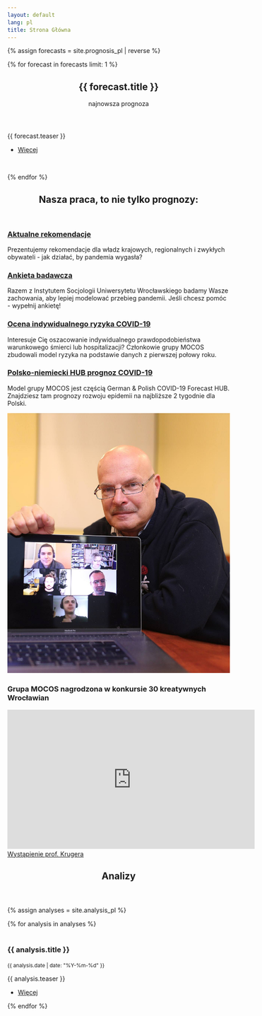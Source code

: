 ```yaml
---
layout: default
lang: pl
title: Strona Główna
---
```


{% assign forecasts = site.prognosis_pl | reverse %}

{% for forecast in forecasts limit: 1 %}

<section id="banner">
    <div class="content">
      <header>
        <h1>{{ forecast.title }} </h1>
        <p>najnowsza prognoza</p>
      </header>
      <p>{{ forecast.teaser }}</p>
      <ul class="actions">
        <li><a href="{{ forecast | absolute_url }}" class="button big">Więcej</a></li>
      </ul>
    </div>
    <span class="image object">
      <img src="{{ forecast.image_teaser }}" alt="" />
    </span>
  </section>

{% endfor %}

<!-- Section -->
<section>
	<header class="major">
		<h2>Nasza praca, to nie tylko prognozy:</h2>
	</header>
	<div class="features">
		<article>
			<span class="icon fa-diamond"></span>
			<div class="content">
				<h3><a href="/pl/recommendations.html">Aktualne rekomendacje</a></h3>
				<p>Prezentujemy rekomendacje dla władz krajowych, regionalnych i zwykłych obywateli - jak działać, by pandemia wygasła?
				</p>
			</div>
		</article>
		<article>
			<span class="icon fa-question"></span>
			<div class="content">
				<h3><a href="https://www.socjologia.uni.wroc.pl/Aktualnosci/Ankieta-Spoleczne-uwarunkowania-postaw-wobec-epidemii-koronawirusa">Ankieta badawcza</a></h3>
				<p>Razem z Instytutem Socjologii Uniwersytetu Wrocławskiego badamy Wasze zachowania, aby lepiej modelować przebieg pandemii. Jeśli chcesz pomóc - wypełnij ankietę!</p>
			</div>
		</article>
		<article>
			<span class="icon fa-calculator"></span>
			<div class="content">
				<h3><a href="/pl/risk.html">Ocena indywidualnego ryzyka COVID-19</a></h3>
				<p>Interesuje Cię oszacowanie indywidualnego prawdopodobieństwa warunkowego śmierci lub hospitalizacji? 
				Członkowie grupy MOCOS zbudowali model ryzyka na podstawie danych z pierwszej połowy roku.</p>
			</div>
		</article>
		<article>
			<span class="icon fa-line-chart"></span>
			<div class="content">
				<h3><a href="/pl/automatic.html">Polsko-niemiecki HUB prognoz COVID-19</a></h3>
				<p>Model grupy MOCOS jest częścią German & Polish COVID-19 Forecast HUB. Znajdziesz tam prognozy rozwoju epidemii na najbliższe 2 tygodnie dla Polski. </p>
			</div>
		</article>
	</div>
</section>

<section>

<div class="row">
    <div class="4u$ 12u$(small)">
	    <span class="image fit">
	        <img src="/assets/images/30_kreatywnych.jpg" />
	    </span>
	</div>
	<div class="8u 12u$(small)">
		<h3>Grupa MOCOS nagrodzona w konkursie 30 kreatywnych Wrocławian</h3>
		<iframe width="560" height="315" src="https://www.youtube.com/embed/TSNcEo1VtlU?start=2400" frameborder="0" allow="accelerometer; autoplay; clipboard-write; encrypted-media; gyroscope; picture-in-picture" allowfullscreen></iframe>
		<a class="button" href="https://www.youtube.com/watch?t=2400&v=TSNcEo1VtlU">Wystąpienie prof. Krugera</a>
	</div>	
</div>

</section>

<!-- Section -->
<section>
	<header class="major">
		<h2>Analizy</h2>
	</header>

{% assign analyses = site.analysis_pl %}
<div class="posts">
{% for analysis in analyses %}	
		<article>
			<a href="{{ analysis | absolute_url }}" class="image"><img src="{{ analysis.image_teaser }}" alt="" /></a>
			<h3>{{ analysis.title }}</h3>
			<small>{{ analysis.date  | date: "%Y-%m-%d" }}</small>
			<p>{{ analysis.teaser }}</p>
			<ul class="actions">
				<li><a href="{{ analysis | absolute_url }}" class="button">Więcej</a></li>
			</ul>
		</article>
{% endfor %}
</div>

</section>
